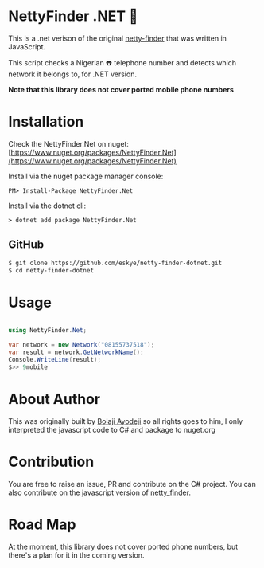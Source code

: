 # NettyFinder .NET :rocket:

This is a .net verison of the original [netty-finder](https://github.com/BolajiAyodeji/netty-finder) that was written in JavaScript.

This script checks a Nigerian ☎️ telephone number and detects which network it belongs to, for .NET  version.

**Note that this library does not cover ported mobile phone numbers**

# Installation 

 Check the NettyFinder.Net on nuget: [https://www.nuget.org/packages/NettyFinder.Net](https://www.nuget.org/packages/NettyFinder.Net)
 

Install via the nuget package manager console:

`PM> Install-Package NettyFinder.Net`
 
Install via the dotnet cli:

`> dotnet add package NettyFinder.Net` 


## GitHub

```bash
$ git clone https://github.com/eskye/netty-finder-dotnet.git
$ cd netty-finder-dotnet
```

# Usage

```C#

using NettyFinder.Net;

var network = new Network("08155737518");
var result = network.GetNetworkName();
Console.WriteLine(result);
$>> 9mobile

```

# About Author

This was originally built by [Bolaji Ayodeji](https://github.com/BolajiAyodeji) so all rights goes to him, I only interpreted the javascript code to C# and package to nuget.org

# Contribution
 You are free to raise an issue, PR and contribute on the C# project. You can also contribute on the javascript version of [netty_finder](https://github.com/BolajiAyodeji/netty-finder). 

# Road Map
At the moment, this library does not cover ported phone numbers, but there's a plan for it in the coming version.
